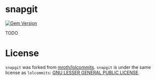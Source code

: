 # snapgit

[![Gem Version](https://badge.fury.io/rb/snapgit.svg)](https://rubygems.org/gems/snapgit)

TODO

# License

`snapgit` was forked from [mroth/lolcommits](https://github.com/mroth/lolcommits). `snapgit` is under the same license as `lolcommits`: [GNU LESSER GENERAL PUBLIC LICENSE](https://github.com/snapgit/snapgit/blob/master/LICENSE).
